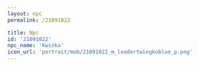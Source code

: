 ```yaml
---
layout: npc
permalink: /21091022

title: Npc
id: '21091022'
npc_name: 'Kwinka'
icon_url: 'portrait/mob/21091022_m_leadertwingkoblue_p.png'
---
```

